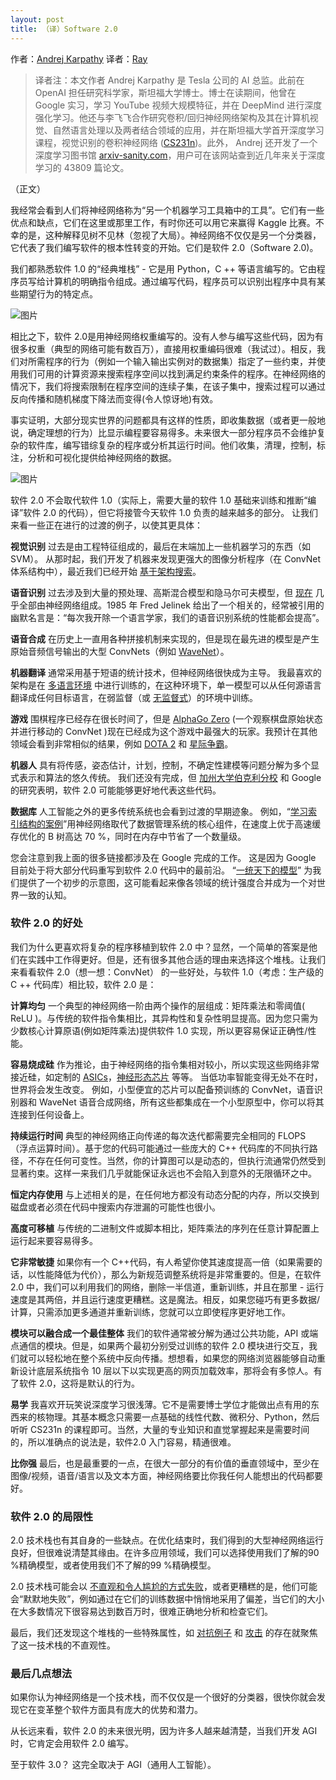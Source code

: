 ```yaml
---
layout: post
title: （译）Software 2.0
---
```

作者：[Andrej Karpathy](https://medium.com/@karpathy/software-2-0-a64152b37c35)
译者：[Ray](https://0.61803398875.xyz/)

> 译者注：本文作者 Andrej Karpathy 是 Tesla 公司的 AI 总监。此前在 OpenAI 担任研究科学家，斯坦福大学博士。博士在读期间，他曾在 Google 实习，学习 YouTube 视频大规模特征，并在 DeepMind 进行深度强化学习。他还与李飞飞合作研究卷积/回归神经网络架构及其在计算机视觉、自然语言处理以及两者结合领域的应用，并在斯坦福大学首开深度学习课程，视觉识别的卷积神经网络 ([CS231n](http://cs231n.stanford.edu/))。此外， Andrej 还开发了一个深度学习图书馆  [arxiv-sanity.com](http://arxiv-sanity.com/)，用户可在该网站查到近几年来关于深度学习的 43809 篇论文。

（正文）

我经常会看到人们将神经网络称为“另一个机器学习工具箱中的工具”。它们有一些优点和缺点，它们在这里或那里工作，有时你还可以用它来赢得 Kaggle 比赛。不幸的是，这种解释见树不见林（忽视了大局）。神经网络不仅仅是另一个分类器，它代表了我们编写软件的根本性转变的开始。它们是软件 2.0（Software 2.0)。

我们都熟悉软件 1.0 的“经典堆栈” - 它是用 Python，C ++ 等语言编写的。它由程序员写给计算机的明确指令组成。通过编写代码，程序员可以识别出程序中具有某些期望行为的特定点。

![图片](https://dn-coding-net-production-pp.qbox.me/a0c6e349-ad9f-46e5-adb9-cf05268f7679.jpeg)

相比之下，软件 2.0是用神经网络权重编写的。没有人参与编写这些代码，因为有很多权重（典型的网络可能有数百万），直接用权重编码很难（我试过）。相反，我们对所需程序的行为（例如一个输入输出实例对的数据集）指定了一些约束，并使用我们可用的计算资源来搜索程序空间以找到满足约束条件的程序。在神经网络的情况下，我们将搜索限制在程序空间的连续子集，在该子集中，搜索过程可以通过反向传播和随机梯度下降法而变得(令人惊讶地)有效。

事实证明，大部分现实世界的问题都具有这样的性质，即收集数据（或者更一般地说，确定理想的行为）比显示编程要容易得多。未来很大一部分程序员不会维护复杂的软件库，编写错综复杂的程序或分析其运行时间。他们收集，清理，控制，标注，分析和可视化提供给神经网络的数据。

![图片](https://dn-coding-net-production-pp.qbox.me/8aec7678-c5bd-4290-aa3a-624fa45242b6.png)

软件 2.0 不会取代软件 1.0（实际上，需要大量的软件 1.0 基础来训练和推断“编译”软件 2.0 的代码），但它将接管今天软件 1.0 负责的越来越多的部分。 让我们来看一些正在进行的过渡的例子，以使其更具体：

**视觉识别** 过去是由工程特征组成的，最后在末端加上一些机器学习的东西（如 SVM）。 从那时起，我们开发了机器来发现更强大的图像分析程序（在 ConvNet 体系结构中），最近我们已经开始 [基于架构搜索](https://arxiv.org/abs/1703.01041)。

**语音识别** 过去涉及到大量的预处理、高斯混合模型和隐马尔可夫模型，但 [现在](https://github.com/syhw/wer_are_we) 几乎全部由神经网络组成。1985 年 Fred Jelinek 给出了一个相关的，经常被引用的幽默名言是：“每次我开除一个语言学家，我们的语音识别系统的性能都会提高”。

**语音合成** 在历史上一直用各种拼接机制来实现的，但是现在最先进的模型是产生原始音频信号输出的大型 ConvNets（例如 [WaveNet](https://deepmind.com/blog/wavenet-launches-google-assistant/)）。

**机器翻译** 通常采用基于短语的统计技术，但神经网络很快成为主导。 我最喜欢的架构是在 [多语言环境](https://arxiv.org/abs/1611.04558) 中进行训练的，在这种环境下，单一模型可以从任何源语言翻译成任何目标语言，在弱监督（或 [无监督式](https://arxiv.org/abs/1710.11041)）的环境中训练。

**游戏** 围棋程序已经存在很长时间了，但是 [AlphaGo Zero](https://deepmind.com/blog/alphago-zero-learning-scratch/) (一个观察棋盘原始状态并进行移动的 ConvNet )现在已经成为这个游戏中最强大的玩家。我预计在其他领域会看到非常相似的结果，例如 [DOTA 2](https://blog.openai.com/more-on-dota-2/) 和 [星际争霸](https://deepmind.com/blog/deepmind-and-blizzard-open-starcraft-ii-ai-research-environment/)。

**机器人** 具有将传感，姿态估计，计划，控制，不确定性建模等问题分解为多个显式表示和算法的悠久传统。 我们还没有完成，但 [加州大学伯克利分校](https://www.bloomberg.com/features/2015-preschool-for-robots/) 和 Google 的研究表明，软件 2.0 可能能够更好地代表这些代码。

**数据库** 人工智能之外的更多传统系统也会看到过渡的早期迹象。 例如，“[学习索引结构的案例](https://arxiv.org/abs/1712.01208)”用神经网络取代了数据管理系统的核心组件，在速度上优于高速缓存优化的 B 树高达 70 %，同时在内存中节省了一个数量级。

您会注意到我上面的很多链接都涉及在 Google 完成的工作。 这是因为 Google 目前处于将大部分代码重写到软件 2.0 代码中的最前沿。 “[一统天下的模型](https://arxiv.org/abs/1706.05137)” 为我们提供了一个初步的示意图，这可能看起来像各领域的统计强度合并成为一个对世界一致的认知。

### 软件 2.0 的好处

我们为什么更喜欢将复杂的程序移植到软件 2.0 中？显然，一个简单的答案是他们在实践中工作得更好。但是，还有很多其他合适的理由来选择这个堆栈。让我们来看看软件 2.0（想一想：ConvNet） 的一些好处，与软件 1.0（考虑：生产级的 C ++ 代码库）相比较，软件 2.0 是：

**计算均匀** 一个典型的神经网络一阶由两个操作的层组成：矩阵乘法和零阈值( ReLU )。与传统的软件指令集相比，其异构性和复杂性明显提高。因为您只需为少数核心计算原语(例如矩阵乘法)提供软件 1.0 实现，所以更容易保证正确性/性能。

**容易烧成硅** 作为推论，由于神经网络的指令集相对较小，所以实现这些网络非常接近硅，如定制的 [ASICs](https://www.forbes.com/sites/moorinsights/2017/08/04/will-asic-chips-become-the-next-big-thing-in-ai/#7d6d7c0511d9)，[神经形态芯片](https://spectrum.ieee.org/semiconductors/design/neuromorphic-chips-are-destined-for-deep-learningor-obscurity) 等等。 当低功率智能变得无处不在时，世界将会发生改变。 例如，小型便宜的芯片可以配备预训练的 ConvNet，语音识别器和 WaveNet 语音合成网络，所有这些都集成在一个小型原型中，你可以将其连接到任何设备上。

**持续运行时间** 典型的神经网络正向传递的每次迭代都需要完全相同的 FLOPS （浮点运算时间）。基于您的代码可能通过一些庞大的 C++ 代码库的不同执行路径，不存在任何可变性。当然，你的计算图可以是动态的，但执行流通常仍然受到显著约束。这样一来我们几乎就能保证永远也不会陷入到意外的无限循环之中。

**恒定内存使用** 与上述相关的是，在任何地方都没有动态分配的内存，所以交换到磁盘或者必须在代码中搜索内存泄漏的可能性也很小。

**高度可移植** 与传统的二进制文件或脚本相比，矩阵乘法的序列在任意计算配置上运行起来要容易得多。

**它非常敏捷** 如果你有一个 C++代码，有人希望你使其速度提高一倍（如果需要的话，以性能降低为代价），那么为新规范调整系统将是非常重要的。但是，在软件 2.0 中，我们可以利用我们的网络，删除一半信道，重新训练，并且在那里 - 运行速度是其两倍，并且运行速度更糟糕。这是魔法。相反，如果您碰巧有更多数据/计算，只需添加更多通道并重新训练，您就可以立即使程序更好地工作。

**模块可以融合成一个最佳整体** 我们的软件通常被分解为通过公共功能，API 或端点通信的模块。但是，如果两个最初分别受过训练的软件 2.0 模块进行交互，我们就可以轻松地在整个系统中反向传播。想想看，如果您的网络浏览器能够自动重新设计底层系统指令 10 层以下以实现更高的网页加载效率，那将会有多惊人。有了软件 2.0，这将是默认的行为。

**易学** 我喜欢开玩笑说深度学习很浅薄。它不是需要博士学位才能做出点有用的东西来的核物理。其基本概念只需要一点基础的线性代数、微积分、Python，然后听听 CS231n 的课程即可。当然，大量的专业知识和直觉掌握起来是需要时间的，所以准确点的说法是，软件2.0 入门容易，精通很难。

**比你强** 最后，也是最重要的一点，在很大一部分的有价值的垂直领域中，至少在图像/视频，语音/语言以及文本方面，神经网络要比你我任何人能想出的代码都要好。


### 软件 2.0 的局限性

2.0 技术栈也有其自身的一些缺点。在优化结束时，我们得到的大型神经网络运行良好，但很难说清楚其缘由。在许多应用领域，我们可以选择使用我们了解的90 %精确模型，或者使用我们不了解的99 %精确模型。

2.0 技术栈可能会以 [不直观和令人尴尬的方式失败](https://motherboard.vice.com/en_us/article/nz7798/weve-already-taught-artificial-intelligence-to-be-racist-sexist)，或者更糟糕的是，他们可能会“默默地失败”，例如通过在它们的训练数据中悄悄地采用了偏差，当它们的大小在大多数情况下很容易达到数百万时，很难正确地分析和检查它们。

最后，我们还发现这个堆栈的一些特殊属性，如 [对抗例子](https://blog.openai.com/adversarial-example-research/) 和 [攻击](https://github.com/yenchenlin/awesome-adversarial-machine-learning) 的存在就聚焦了这一技术栈的不直观性。


### 最后几点想法

如果你认为神经网络是一个技术栈，而不仅仅是一个很好的分类器，很快你就会发现它在变革整个软件方面具有庞大的优势和潜力。

从长远来看，软件 2.0 的未来很光明，因为许多人越来越清楚，当我们开发 AGI 时，它肯定会用软件 2.0 编写。

至于软件 3.0？ 这完全取决于 AGI（通用人工智能）。
